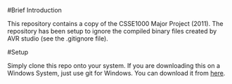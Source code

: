 #Brief Introduction

This repository contains a copy of the CSSE1000 Major Project (2011). The repository has been setup to ignore the compiled binary files created by AVR studio (see the .gitignore file).


#Setup

Simply clone this repo onto your system.  If you are downloading this on a Windows System, just use git for Windows. You can download it from [here](http://code.google.com/p/msysgit/).